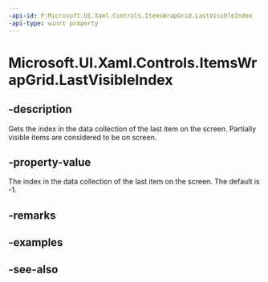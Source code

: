 ```yaml
---
-api-id: P:Microsoft.UI.Xaml.Controls.ItemsWrapGrid.LastVisibleIndex
-api-type: winrt property
---
```


<!-- Property syntax
public int LastVisibleIndex { get; }
-->

# Microsoft.UI.Xaml.Controls.ItemsWrapGrid.LastVisibleIndex

## -description
Gets the index in the data collection of the last item on the screen. Partially visible items are considered to be on screen.

## -property-value
The index in the data collection of the last item on the screen. The default is -1.

## -remarks

## -examples

## -see-also
